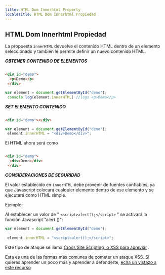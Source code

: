 ```yaml
---
title: HTML Dom Innerhtml Property
localeTitle: HTML Dom Innerhtml Propiedad
---
```

## HTML Dom Innerhtml Propiedad

La propuesta `innerHTML` devuelve el contenido HTML dentro de un elemento seleccionado y también le permite definir un nuevo contenido HTML.

**_OBTENER CONTENIDO DE ELEMENTOS_**

```html

<div id="demo"> 
  <p>Demo</p> 
 </div> 
```

```javascript
var element = document.getElementById("demo"); 
 console.log(element.innerHTML) //logs <p>Demo</p> 
```

**_SET ELEMENTO CONTENIDO_**

```html

<div id="demo"></div> 
```

```javascript
var element = document.getElementById("demo"); 
 element.innerHTML = "<div>Demo</div>"; 
```

El HTML ahora será como

```html

<div id="demo"> 
  <div>Demo</div> 
 </div> 
```

**_CONSIDERACIONES DE SEGURIDAD_**

El valor establecido en `innerHTML` debe provenir de fuentes confiables, ya que Javascript colocará cualquier elemento dentro de ese elemento y se ejecutará como HTML simple.

Ejemplo:

Al establecer un valor de " `<script>alert();</script>` " se activará la función Javascript "alert ()":

```javascript
var element = document.getElementById("demo"); 
 
 element.innerHTML = "<script>alert();</script>"; 
```

Este tipo de ataque se llama [Cross Site Scripting, o XSS para abreviar](https://en.wikipedia.org/wiki/Cross-site_scripting) .

Esta es una de las formas más comunes de cometer un ataque XSS. Si quieres aprender un poco más y aprender a defenderte, [echa un vistazo a este recurso](https://xss-game.appspot.com/)